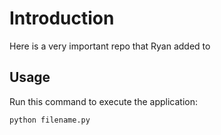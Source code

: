 # Introduction


Here is a very important repo that Ryan added to


## Usage


Run this command to execute the application:


`python filename.py`
